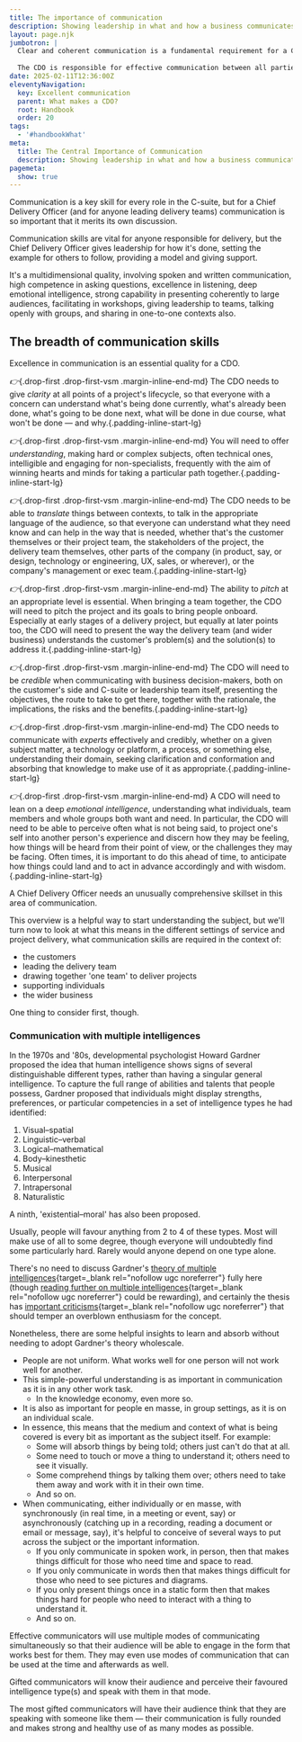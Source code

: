 ```yaml
---
title: The importance of communication
description: Showing leadership in what and how a business communicates
layout: page.njk
jumbotron: |
  Clear and coherent communication is a fundamental requirement for a Chief Delivery Officer, an essential skill that should be particularly well developed.
  
  The CDO is responsible for effective communication between all parties on projects: clear communication is vital to achieve outcomes. The CDO determines what and how a business communicates with customers and stakeholders. And so the the CDO should show distinctive leadership in this key area.{.smaller}
date: 2025-02-11T12:36:00Z
eleventyNavigation:
  key: Excellent communication
  parent: What makes a CDO?
  root: Handbook
  order: 20
tags:
  - '#handbookWhat'
meta:
  title: The Central Importance of Communication
  description: Showing leadership in what and how a business communicates
pagemeta:
  show: true
---
```


Communication is a key skill for every role in the C-suite, but for a Chief Delivery Officer (and for anyone leading delivery teams) communication is so important that it merits its own discussion.

Communication skills are vital for anyone responsible for delivery, but the Chief Delivery Officer gives leadership for how it's done, setting the example for others to follow, providing a model and giving support.

It's a multidimensional quality, involving spoken and written communication, high competence in asking questions, excellence in listening, deep emotional intelligence, strong capability in presenting coherently to large audiences, facilitating in workshops, giving leadership to teams, talking openly with groups, and sharing in one-to-one contexts also.

## The breadth of communication skills

Excellence in communication is an essential quality for a CDO.

*👉*{.drop-first .drop-first-vsm .margin-inline-end-md} The CDO needs to give *clarity* at all points of a project's lifecycle, so that everyone with a concern can understand what's being done currently, what's already been done, what's going to be done next, what will be done in due course, what won't be done — and why.{.padding-inline-start-lg}

*👉*{.drop-first .drop-first-vsm .margin-inline-end-md} You will need to offer *understanding*, making hard or complex subjects, often technical ones, intelligible and engaging for non-specialists, frequently with the aim of winning hearts and minds for taking a particular path together.{.padding-inline-start-lg}

*👉*{.drop-first .drop-first-vsm .margin-inline-end-md} The CDO needs to be able to *translate* things between contexts, to talk in the appropriate language of the audience, so that everyone can understand what they need know and can help in the way that is needed, whether that's the customer themselves or their project team, the stakeholders of the project, the delivery team themselves, other parts of the company (in product, say, or design, technology or engineering, UX, sales, or wherever), or the company's management or exec team.{.padding-inline-start-lg}

*👉*{.drop-first .drop-first-vsm .margin-inline-end-md} The ability to *pitch* at an appropriate level is essential. When bringing a team together, the CDO will need to pitch the project and its goals to bring people onboard. Especially at early stages of a delivery project, but equally at later points too, the CDO will need to present the way the delivery team (and wider business) understands the customer's problem(s) and the solution(s) to address it.{.padding-inline-start-lg}

*👉*{.drop-first .drop-first-vsm .margin-inline-end-md} The CDO will need to be *credible* when communicating with business decision-makers, both on the customer's side and C-suite or leadership team itself, presenting the objectives, the route to take to get there, together with the rationale, the implications, the risks and the benefits.{.padding-inline-start-lg}

*👉*{.drop-first .drop-first-vsm .margin-inline-end-md} The CDO needs to communicate with *experts* effectively and credibly, whether on a given subject matter, a technology or platform, a process, or something else, understanding their domain, seeking clarification and conformation and absorbing that knowledge to make use of it as appropriate.{.padding-inline-start-lg}

*👉*{.drop-first .drop-first-vsm .margin-inline-end-md} A CDO will need to lean on a deep *emotional intelligence*, understanding what individuals, team members and whole groups both want and need. In particular, the CDO will need to be able to perceive often what is not being said, to project one's self into another person's experience and discern how they may be feeling, how things will be heard from their point of view, or the challenges they may be facing. Often times, it is important to do this ahead of time, to anticipate how things could land and to act in advance accordingly and with wisdom.{.padding-inline-start-lg}

A Chief Delivery Officer needs an unusually comprehensive skillset in this area of communication.

This overview is a helpful way to start understanding the subject, but we'll turn now to look at what this means in the different settings of service and project delivery, what communication skills are required in the context of:

- the customers
- leading the delivery team
- drawing together 'one team' to deliver projects
- supporting individuals
- the wider business

One thing to consider first, though.

### Communication with multiple intelligences

In the 1970s and '80s, developmental psychologist Howard Gardner proposed the idea that human intelligence shows signs of several distinguishable different types, rather than having a singular general intelligence. To capture the full range of abilities and talents that people possess, Gardner proposed that individuals might display strengths, preferences, or particular competencies in a set of intelligence types he had identified:

1. Visual–spatial
2. Linguistic–verbal
3. Logical–mathematical
4. Body–kinesthetic
5. Musical
6. Interpersonal
7. Intrapersonal
8. Naturalistic

A ninth, 'existential–moral' has also been proposed.

Usually, people will favour anything from 2 to 4 of these types. Most will make use of all to some degree, though everyone will undoubtedly find some particularly hard. Rarely would anyone depend on one type alone.

There's no need to discuss Gardner's [theory of multiple intelligences](https://en.wikipedia.org/wiki/Theory_of_multiple_intelligences){target=_blank rel="nofollow ugc noreferrer"} fully here (though [reading further on multiple intelligences](https://www.verywellmind.com/gardners-theory-of-multiple-intelligences-2795161){target=_blank rel="nofollow ugc noreferrer"} could be rewarding), and certainly the thesis has [important criticisms](https://en.wikipedia.org/wiki/Theory_of_multiple_intelligences#Criticism){target=_blank rel="nofollow ugc noreferrer"} that should temper an overblown enthusiasm for the concept.

Nonetheless, there are some helpful insights to learn and absorb without needing to adopt Gardner's theory wholescale.

- People are not uniform. What works well for one person will not work well for another.
- This simple-powerful understanding is as important in communication as it is in any other work task.
  - In the knowledge economy, even more so.
- It is also as important for people en masse, in group settings, as it is on an individual scale.
- In essence, this means that the medium and context of what is being covered is every bit as important as the subject itself. For example:
  - Some will absorb things by being told; others just can't do that at all.
  - Some need to touch or move a thing to understand it; others need to see it visually.
  - Some comprehend things by talking them over; others need to take them away and work with it in their own time.
  - And so on.
- When communicating, either individually or en masse, with synchronously (in real time, in a meeting or event, say) or asynchronously (catching up in a recording, reading a document or email or message, say), it's helpful to conceive of several ways to put across the subject or the important information.
  - If you only communicate in spoken work, in person, then that makes things difficult for those who need time and space to read.
  - If you only communicate in words then that makes things difficult for those who need to see pictures and diagrams.
  - If you only present things once in a static form then that makes things hard for people who need to interact with a thing to understand it.
  - And so on.

Effective communicators will use multiple modes of communicating simultaneously so that their audience will be able to engage in the form that works best for them. They may even use modes of communication that can be used at the time and afterwards as well.

Gifted communicators will know their audience and perceive their favoured intelligence type(s) and speak with them in that mode.

The most gifted communicators will have their audience think that they are speaking with someone like them — their communication is fully rounded and makes strong and healthy use of as many modes as possible.
